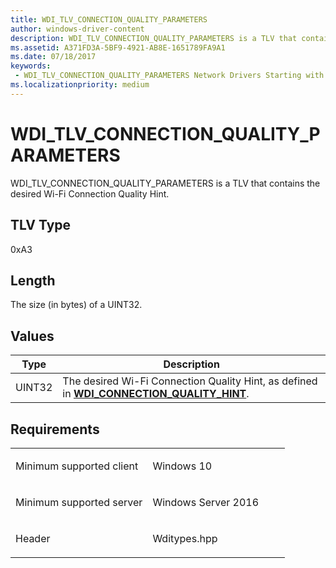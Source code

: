 ```yaml
---
title: WDI_TLV_CONNECTION_QUALITY_PARAMETERS
author: windows-driver-content
description: WDI_TLV_CONNECTION_QUALITY_PARAMETERS is a TLV that contains the desired Wi-Fi Connection Quality Hint.
ms.assetid: A371FD3A-5BF9-4921-AB8E-1651789FA9A1
ms.date: 07/18/2017
keywords:
 - WDI_TLV_CONNECTION_QUALITY_PARAMETERS Network Drivers Starting with Windows Vista
ms.localizationpriority: medium
---
```


# WDI\_TLV\_CONNECTION\_QUALITY\_PARAMETERS


WDI\_TLV\_CONNECTION\_QUALITY\_PARAMETERS is a TLV that contains the desired Wi-Fi Connection Quality Hint.

## TLV Type


0xA3

## Length


The size (in bytes) of a UINT32.

## Values


| Type   | Description                                                                                                                          |
|--------|--------------------------------------------------------------------------------------------------------------------------------------|
| UINT32 | The desired Wi-Fi Connection Quality Hint, as defined in [**WDI\_CONNECTION\_QUALITY\_HINT**](https://msdn.microsoft.com/library/windows/hardware/dn897807). |

 

Requirements
------------

<table>
<colgroup>
<col width="50%" />
<col width="50%" />
</colgroup>
<tbody>
<tr class="odd">
<td><p>Minimum supported client</p></td>
<td><p>Windows 10</p></td>
</tr>
<tr class="even">
<td><p>Minimum supported server</p></td>
<td><p>Windows Server 2016</p></td>
</tr>
<tr class="odd">
<td><p>Header</p></td>
<td>Wditypes.hpp</td>
</tr>
</tbody>
</table>

 

 




